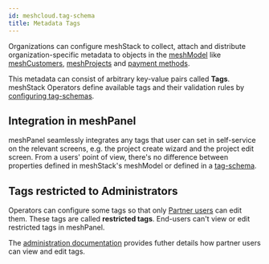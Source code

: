 ```yaml
---
id: meshcloud.tag-schema
title: Metadata Tags
---
```


Organizations can configure meshStack to collect, attach and distribute organization-specific metadata
to objects in the [meshModel](meshcloud.index.md) like [meshCustomers](meshcloud.customer.md), [meshProjects](meshcloud.project.md) and [payment methods](./meshcloud.project-metering.md#payment-methods).

This metadata can consist of arbitrary key-value pairs called **Tags**. meshStack Operators define available tags and their validation rules by [configuring tag-schemas](meshstack.tag-schema.md).


## Integration in meshPanel

meshPanel seamlessly integrates any tags that user can set in self-service on the relevant screens, e.g. the project create wizard and the project edit screen. From a users' point of view, there's no difference between properties defined in meshStack's meshModel or defined in a [tag-schema](meshstack.tag-schema.md).

## Tags restricted to Administrators

Operators can configure some tags so that only [Partner users](./administration.index.md) can edit them. These tags are called **restricted tags**. End-users can't view or edit restricted tags in meshPanel.

The [administration documentation](./administration.index.md) provides futher details how partner users can view and edit tags.

